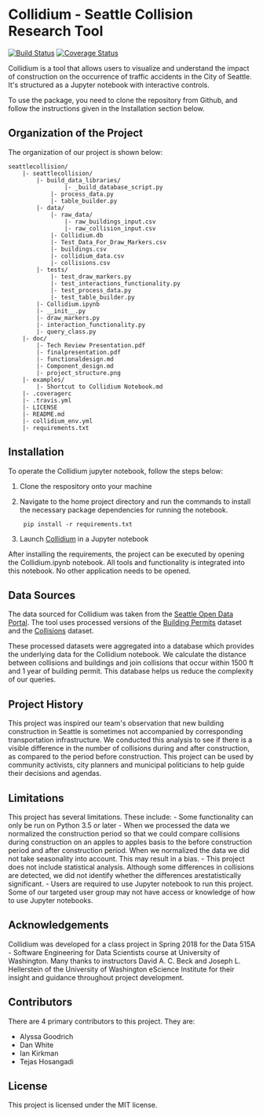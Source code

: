 # Collidium - Seattle Collision Research Tool
[![Build Status](https://travis-ci.org/tejasmhos/seattlecollision.svg?branch=master)](https://travis-ci.org/tejasmhos/seattlecollision.svg?branch=master)
[![Coverage Status](https://coveralls.io/repos/github/tejasmhos/seattlecollision/badge.svg?branch=master)](https://coveralls.io/github/tejasmhos/seattlecollision?branch=master) 

Collidium is a tool that allows users to visualize and understand the impact of construction on the occurrence of traffic accidents in the City of Seattle. It's structured as a Jupyter notebook with interactive controls. 

To use the package, you need to clone the repository from Github, and follow the instructions given in the Installation section below.


## Organization of the Project

The organization of our project is shown below:

```
seattlecollision/
	|- seattlecollision/
		|- build_data_libraries/
		        |- _build_database_script.py
			|- process_data.py
			|- table_builder.py
		|- data/
			|- raw_data/
				|- raw_buildings_input.csv
				|- raw_collision_input.csv
			|- Collidium.db
			|- Test_Data_For_Draw_Markers.csv
			|- buildings.csv
			|- collidium_data.csv
			|- collisions.csv
		|- tests/
			|- test_draw_markers.py
			|- test_interactions_functionality.py
			|- test_process_data.py
			|- test_table_builder.py
		|- Collidium.ipynb
		|- __init__.py
		|- draw_markers.py
		|- interaction_functionality.py
		|- query_class.py
	|- doc/
		|- Tech Review Presentation.pdf
		|- finalpresentation.pdf
		|- functionaldesign.md
		|- Component_design.md
		|- project_structure.png
	|- examples/
		|- Shortcut to Collidium Notebook.md
	|- .coveragerc
	|- .travis.yml
	|- LICENSE
	|- README.md
	|- collidium_env.yml
	|- requirements.txt		
```

## Installation

To operate the Collidium jupyter notebook, follow the steps below:
1. Clone the respository onto your machine
2. Navigate to the home project directory and run the commands to install the necessary package dependencies for running the notebook.

    ``` pip install -r requirements.txt```

3. Launch [Collidium](seattlecollision/Collidium.ipynb) in a Jupyter notebook

After installing the requirements, the project can be executed by opening the Collidium.ipynb notebook. All tools and functionality is integrated into this notebook. No other application needs to be opened.

## Data Sources
 The data sourced for Collidium was taken from the [Seattle Open Data Portal](https://data.seattle.gov/). The tool uses processed versions of the [Building Permits](https://data.seattle.gov/Permitting/Building-Permits-Current/mags-97de/data) dataset and the [Collisions](https://data-seattlecitygis.opendata.arcgis.com/datasets/collisions/data) dataset. 
 
 These processed datasets were aggregated into a database which provides the underlying data for the Collidium notebook. We calculate the distance between collisions and buildings and join collisions that occur within 1500 ft and 1 year of building permit. This database helps us reduce the complexity of our queries.
 
## Project History

This project was inspired our team's observation that new building construction in Seattle is sometimes not accompanied by corresponding transportation infrastructure. We conducted this analysis to see if there is a visible difference in the number of collisions during and after construction, as compared to the period before construction. This project can be used by community activists, city planners and municipal politicians to help guide their decisions and agendas. 

## Limitations

This project has several limitations. These include: 
	- Some functionality can only be run on Python 3.5 or later
	- When we processed the data we normalized the construction period so that we could compare collisions during construction on an apples to apples basis to the before construction period and after construction period. When we normalized the data we did not take seasonality into account. This may result in a bias.
	- This project does not include statistical analysis. Although some differences in collisions are detected, we did not identify whether the differences arestatistically significant.
	- Users are required to use Jupyter notebook to run this project. Some of our targeted user group may not have access or knowledge of how to use Jupyter notebooks. 
 
## Acknowledgements
 
 Collidium was developed for a class project in Spring 2018 for the Data 515A - Software Engineering for Data Scientists course at University of Washington. Many thanks to instructors David A. C. Beck and Joseph L. Hellerstein of the University of Washington eScience Institute for their insight and guidance throughout project development.

## Contributors

There are 4 primary contributors to this project. They are:

- Alyssa Goodrich
- Dan White
- Ian Kirkman 
- Tejas Hosangadi

## License

This project is licensed under the MIT license.
